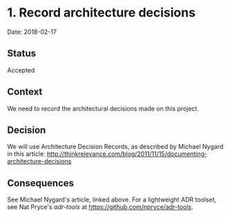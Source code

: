 # 1. Record architecture decisions

Date: 2018-02-17

## Status

Accepted

## Context

We need to record the architectural decisions made on this project.

## Decision

We will use Architecture Decision Records, as described by Michael Nygard in this article: http://thinkrelevance.com/blog/2011/11/15/documenting-architecture-decisions

## Consequences

See Michael Nygard's article, linked above. For a lightweight ADR toolset, see Nat Pryce's _adr-tools_ at https://github.com/npryce/adr-tools.
